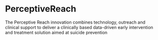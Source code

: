 PerceptiveReach
================

The Perceptive Reach innovation combines technology, outreach and clinical support to deliver a clinically based data-driven early intervention and treatment solution aimed at suicide prevention
